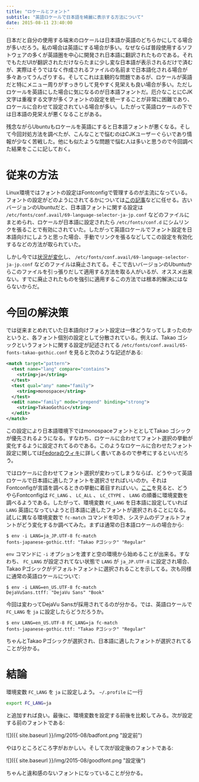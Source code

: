 ```yaml
---
title: "ロケールとフォント"
subtitle: "英語ロケールで日本語を綺麗に表示する方法について"
date: 2015-08-11 23:40:00
---
```

日本だと自分の使用する端末のロケールは日本語か英語のどちらかにしてる場合が多いだろう。私の場合は英語にする場合が多い。なぜならば普段使用するソフトウェアの多くが英語圏を中心に開発され日本語に翻訳されたものである。それでもただUIが翻訳されただけならたまに少し変な日本語が表示されるだけで済むが、実際はそうではなく作成されるファイルの名前まで日本語化される場合が多々あってうんざりする。そしてこれは主観的な問題であるが、ロケールが英語だと特にメニュー周りがすっきりして見やすく見栄えも良い場合が多い。ただしロケールを英語にした場合に気になるのが日本語フォントだ。厄介なことにCJK文字は重複する文字が多くフォントの設定を統一することが非常に困難であり、ロケールに合わせて設定されている場合が多い。したがって英語ロケールの下では日本語の見栄えが悪くなることがある。

残念ながらUbuntuもロケールを英語にすると日本語フォントが悪くなる。そして今回対処方法を調べたが、こんなことで悩むのはCJKユーザーぐらいであり情報が少なく苦戦した。他にも似たような問題で悩む人は多いと思うので今回調べた結果をここに記しておく。

# 従来の方法
Linux環境ではフォントの設定はFontconfigで管理するのが主流になっている。フォントの設定がどのようにされてるかについては[この記事](//gihyo.jp/admin/serial/01/ubuntu-recipe/0039?page=2)などに任せる。古いバージョンのUbuntuだと、日本語フォントに関する設定は `/etc/fonts/conf.avail/69-language-selector-ja-jp.conf` などのファイルにまとめられ、ロケールが日本語に設定されたら `/etc/fonts/conf.d` にシムリンクを張ることで有効にされていた。したがって英語ロケールでフォント設定を日本語向けにしようと思った場合、手動でリンクを張るなどしてこの設定を有効化するなどの方法が取られていた。

しかし今では[状況が変化](//gihyo.jp/admin/clip/01/ubuntu-topics/201208/24)し、 `/etc/fonts/conf.avail/69-language-selector-ja-jp.conf` などのファイルは廃止されてる。そこで古いバージョンのUbuntuからこのファイルを引っ張りだして適用する方法を取る人がいるが、オススメ出来ない。すでに廃止されたものを強引に適用するこの方法では根本的解決にはならないからだ。

# 今回の解決策
では従来まとめれていた日本語向けフォント設定は一体どうなってしまったのかというと、各フォント個別の設定として分散されている。例えば、Takao ゴシックというフォントに関する設定が記述されてる `/etc/fonts/conf.avail/65-fonts-takao-gothic.conf` を見ると次のような記述がある:
```xml
<match target="pattern">
  <test name="lang" compare="contains">
    <string>ja</string>
  </test>
  <test qual="any" name="family">
    <string>monospace</string>
  </test>
  <edit name="family" mode="prepend" binding="strong">
    <string>TakaoGothic</string>
  </edit>
</match>
```
この設定により日本語環境下ではmonospaceフォントととしてTakao ゴシックが優先されるようになる。すなわち、ロケールに合わせてフォント選択の挙動が変化するように設定されてるのである。このようなロケールに合わせたフォント設定に関しては[Fedoraのウィキ](//fedoraproject.org/wiki/Fontconfig_packaging_tips#Locale-specific_overrides)に詳しく書いてあるので参考にするといいだろう。

ではロケールに合わせてフォント選択が変わってしまうならば、どうやって英語ロケールで日本語に適したフォントを選択させればいいのか。それはFontconfigが言語を調べるときの挙動に着目すればいい。[ここ](//www.freedesktop.org/software/fontconfig/fontconfig-devel/fcgetdefaultlangs.html)を見ると、どうやらFontconfigは `FC_LANG` 、 `LC_ALL` 、 `LC_CTYPE` 、 `LANG` の順番に環境変数を調べるようである。したがって、環境変数  `FC_LANG` を日本語に設定していれば `LANG` 英語になっていようと日本語に適したフォントが選択されることになる。試しに異なる環境変数で `fc-match` コマンドを叩き、システムのデフォルトフォントがどう変化するか調べてみた。まずは通常の日本語ロケールの場合から:
```console
$ env -i LANG=ja_JP.UTF-8 fc-match
fonts-japanese-gothic.ttf: "Takao Pゴシック" "Regular"
```
`env` コマンドに `-i` オプションを渡すと空の環境から始めることが出来る。すなわち、 `FC_LANG` が設定されてない状態で `LANG` が `ja_JP.UTF-8` に設定され場合、Takao Pゴシックがデフォルトフォントに選択されることを示してる。次も同様に通常の英語ロケールについて:
```console
$ env -i LANG=en_US.UTF-8 fc-match
DejaVuSans.ttff: "DejaVu Sans" "Book"
```
今回は変わってDejaVu Sansが採用されてるのが分かる。では、英語ロケールで `FC_LANG` を `ja` に設定したらどうだろうか。
```console
$ env LANG=en_US.UTF-8 FC_LANG=ja fc-match
fonts-japanese-gothic.ttf: "Takao Pゴシック" "Regular"
```
ちゃんとTakao Pゴシックが選択され、日本語に適したフォントが選択されてることが分かる。

# 結論
環境変数 `FC_LANG` を `ja` に設定しよう。 `~/.profile` に一行
```sh
export FC_LANG=ja
```
と追加すれば良い。最後に、環境変数を設定する前後を比較してみる。次が設定する前のフォントである:

![]({{ site.baseurl }}/img/2015-08/badfont.png "設定前")

やはりところどころ字がおかしい。そして次が設定後のフォントである:

![]({{ site.baseurl }}/img/2015-08/goodfont.png "設定後")

ちゃんと違和感のないフォントになっていることが分かる。
